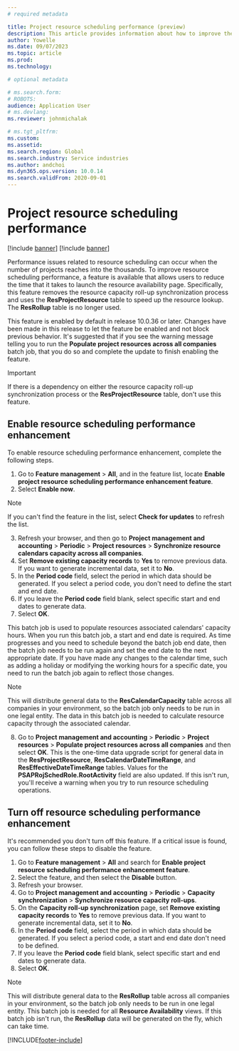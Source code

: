 ```yaml
---
# required metadata

title: Project resource scheduling performance (preview)
description: This article provides information about how to improve the performance of resource scheduling for a large number of projects.
author: Yowelle
ms.date: 09/07/2023
ms.topic: article
ms.prod: 
ms.technology: 

# optional metadata

# ms.search.form: 
# ROBOTS: 
audience: Application User
# ms.devlang: 
ms.reviewer: johnmichalak

# ms.tgt_pltfrm: 
ms.custom: 
ms.assetid: 
ms.search.region: Global
ms.search.industry: Service industries
ms.author: andchoi
ms.dyn365.ops.version: 10.0.14
ms.search.validFrom: 2020-09-01
---
```

# Project resource scheduling performance

[!include [banner](../includes/banner.md)]
[!include [banner](../includes/preview-banner.md)]


Performance issues related to resource scheduling can occur when the number of projects reaches into the thousands. To improve resource scheduling performance, a feature is available that allows users to reduce the time that it takes to launch the resource availability page. Specifically, this feature removes the resource capacity roll-up synchronization process and uses the **ResProjectResource** table to speed up the resource lookup. The **ResRollup** table is no longer used.

This feature is enabled by default in release 10.0.36 or later. Changes have been made in this release to let the feature be enabled and not block previous behavior. It's suggested that if you see the warning message telling you to run the **Populate project resources across all companies** batch job, that you do so and complete the update to finish enabling the feature. 

> [!IMPORTANT]
> If there is a dependency on either the resource capacity roll-up synchronization process or the **ResProjectResource** table, don't use this feature.

## Enable resource scheduling performance enhancement
To enable resource scheduling performance enhancement, complete the following steps.

1. Go to **Feature management** > **All**, and in the feature list, locate **Enable project resource scheduling performance enhancement feature**.
2. Select **Enable now**.

  > [!NOTE]
  > If you can't find the feature in the list, select **Check for updates** to refresh the list.

3. Refresh your browser, and then go to **Project management and accounting** > **Periodic** > **Project resources** > **Synchronize resource calendars capacity across all companies**.
4. Set **Remove existing capacity records** to **Yes** to remove previous data. If you want to generate incremental data, set it to **No**.
5. In the **Period code** field, select the period in which data should be generated. If you select a period code, you don't need to define the start and end date.
6. If you leave the **Period code** field blank, select specific start and end dates to generate data.
7. Select **OK**.

This batch job is used to populate resources associated calendars' capacity hours. When you run this batch job, a start and end date is required. As time progresses and you need to schedule beyond the batch job end date, then the batch job needs to be run again and set the end date to the next appropriate date. If you have made any changes to the calendar time, such as adding a holiday or modifying the working hours for a specific date, you need to run the batch job again to reflect those changes.

   > [!NOTE]
   > This will distribute general data to the **ResCalendarCapacity** table across all companies in your environment, so the batch job only needs to be run in one legal entity. The data in this batch job is needed to calculate resource capacity through the associated calendar.

8. Go to **Project management and accounting** > **Periodic** > **Project resources** > **Populate project resources across all companies** and then select **OK**. This is the one-time data upgrade script for general data in the **ResProjectResource**, **ResCalendarDateTimeRange**, and **ResEffectiveDateTimeRange** tables. Values for the **PSAPRojSchedRole.RootActivity** field are also updated. If this isn't run, you'll receive a warning when you try to run resource scheduling operations.
 
## Turn off resource scheduling performance enhancement
It's recommended you don't turn off this feature. If a critical issue is found, you can follow these steps to disable the feature. 

1. Go to **Feature management** > **All**  and search for **Enable project resource scheduling performance enhancement feature**.
2. Select the feature, and then select the **Disable** button.
3. Refresh your browser.
4. Go to **Project management and accounting** > **Periodic** > **Capacity synchronization** > **Synchronize resource capacity roll-ups**.
5. On the **Capacity roll-up synchronization** page, set **Remove existing capacity records** to **Yes** to remove previous data. If you want to generate incremental data, set it to **No**.
6. In the **Period code** field, select the period in which data should be generated. If you select a period code, a start and end date don't need to be defined.
7. If you leave the **Period code** field blank, select specific start and end dates to generate data.
8. Select **OK**.

> [!NOTE]
> This will distribute general data to the **ResRollup** table across all companies in your environment, so the batch job only needs to be run in one legal entity. This batch job is needed for all **Resource Availability** views. If this batch job isn't run, the **ResRollup** data will be generated on the fly, which can take time.


[!INCLUDE[footer-include](../includes/footer-banner.md)]
